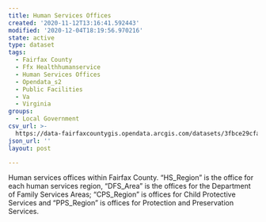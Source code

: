 ```yaml
---
title: Human Services Offices
created: '2020-11-12T13:16:41.592443'
modified: '2020-12-04T18:19:56.970216'
state: active
type: dataset
tags:
  - Fairfax County
  - Ffx Healthhumanservice
  - Human Services Offices
  - Opendata_s2
  - Public Facilities
  - Va
  - Virginia
groups:
  - Local Government
csv_url: >-
  https://data-fairfaxcountygis.opendata.arcgis.com/datasets/3fbce29cfa2e4d40bf1fc0b647e04a22_11.csv?outSR=%7B%22latestWkid%22%3A2283%2C%22wkid%22%3A102746%7D
json_url: ''
layout: post

---
```

Human services offices within Fairfax County. “HS_Region” is the office for each human services region, “DFS_Area” is the offices for the Department of Family Services Areas; “CPS_Region” is offices for Child Protective Services and “PPS_Region” is offices for Protection and Preservation Services.
